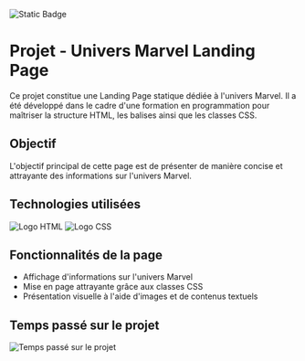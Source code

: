 ![Static Badge](https://img.shields.io/badge/Start--Coding_%3A_Jour%205-7F5A83)

# Projet - Univers Marvel Landing Page

Ce projet constitue une Landing Page statique dédiée à l'univers Marvel. Il a été développé dans le cadre d'une formation en programmation pour maîtriser la structure HTML, les balises ainsi que les classes CSS.

## Objectif
L'objectif principal de cette page est de présenter de manière concise et attrayante des informations sur l'univers Marvel.

## Technologies utilisées
![Logo HTML](https://upload.wikimedia.org/wikipedia/commons/thumb/6/61/HTML5_logo_and_wordmark.svg/langfr-130px-HTML5_logo_and_wordmark.svg.png) 
![Logo CSS](https://upload.wikimedia.org/wikipedia/commons/thumb/d/d5/CSS3_logo_and_wordmark.svg/100px-CSS3_logo_and_wordmark.svg.png)

## Fonctionnalités de la page
- Affichage d'informations sur l'univers Marvel
- Mise en page attrayante grâce aux classes CSS
- Présentation visuelle à l'aide d'images et de contenus textuels

## Temps passé sur le projet
![Temps passé sur le projet](https://badgen.net/badge/Temps%20pass%C3%A9/7h30/blue)
